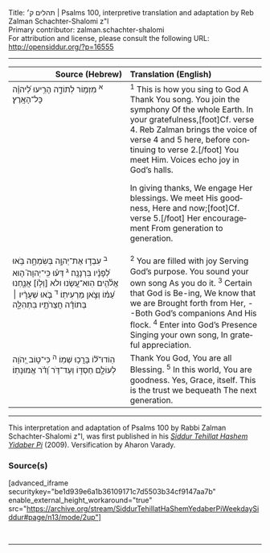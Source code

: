 <html>
<head></head>
<body>
Title: תהלים ק׳ | Psalms 100, interpretive translation and adaptation by Reb Zalman Schachter-Shalomi z"l<br />
Primary contributor: zalman.schachter-shalomi<br />
For attribution and license, please consult the following URL: <a href="http://opensiddur.org/?p=16555">http://opensiddur.org/?p=16555</a>
<p />
<hr />

<table style="margin-left: auto;margin-right: auto;" class="draggable">
<thead><tr><th id="x" style="text-align: right;">Source (Hebrew)</th><th style="text-align: left;">Translation (English)</th></tr></thead>
<tbody>
<tr>
<td style="vertical-align:top;" width="46%">
<div class="liturgy" lang="he">
<sup>א</sup>&nbsp;מִזְמ֥וֹר 
לְתוֹדָ֑ה 
הָרִ֥יעוּ לַ֝יהוָ֗ה 
כָּל־הָאָֽרֶץ׃ 
</span></div>
</td>
 
<td style="vertical-align:top;" width="53%">
<div class="english" lang="en">
<sup>1</sup>&nbsp;This is how you sing to God
A Thank You song.
You join the symphony
Of the whole Earth.
In your gratefulness,[foot]Cf. verse 4. Reb Zalman brings the voice of verse 4 and 5 here, before continuing to verse 2.[/foot]
You meet Him.
Voices echo joy in God’s halls.

In giving thanks,
We engage Her blessings.
We meet His goodness, 
Here and now;[foot]Cf. verse 5.[/foot]
Her encouragement
From generation to generation.
</div></td>
</tr>


<tr>
<td style="vertical-align:top;" width="46%">
<div class="liturgy" lang="he">
<sup>ב</sup>&nbsp;עִבְד֣וּ אֶת־יְהוָ֣ה 
בְּשִׂמְחָ֑ה 
בֹּ֥אוּ לְ֝פָנָ֗יו 
בִּרְנָנָֽה׃ 
<sup>ג</sup>&nbsp;דְּע֗וּ כִּֽי־יְהוָה֮ ה֤וּא אֱלֹ֫הִ֥ים 
הֽוּא־עָ֭שָׂנוּ 
ולא [וְל֣וֹ] אֲנַ֑חְנוּ 
עַ֝מּ֗וֹ 
וְצֹ֣אן מַרְעִיתֽוֹ׃ 
<sup>ד</sup>&nbsp;בֹּ֤אוּ שְׁעָרָ֨יו ׀ 
בְּתוֹדָ֗ה חֲצֵרֹתָ֥יו 
בִּתְהִלָּ֑ה 
</span></div>
</td>
 
<td style="vertical-align:top;" width="53%">
<div class="english" lang="en">
<sup>2</sup>&nbsp;You are filled with joy
Serving God’s purpose.
You sound your own song 
As you do it.
<sup>3</sup>&nbsp;Certain that God is Be-ing,
We know that we are 
Brought forth from Her,
--Both God’s companions 
And His flock.
<sup>4</sup>&nbsp;Enter into God’s Presence
Singing your own song,
In grateful appreciation.
</div></td>
</tr>


<tr>
<td style="vertical-align:top;" width="46%">
<div class="liturgy" lang="he">
הֽוֹדוּ־ל֝֗וֹ 
בָּרֲכ֥וּ שְׁמֽוֹ׃ 
<sup>ה</sup>&nbsp;כִּי־ט֣וֹב יְ֭הֹוָה לְעוֹלָ֣ם
חַסְדּ֑וֹ 
וְעַד־דֹּ֥ר וָ֝דֹ֗ר 
אֱמוּנָתֽוֹ׃
</span></div>
</td>
 
<td style="vertical-align:top;" width="53%">
<div class="english" lang="en">
Thank You God, 
You are all Blessing.
<sup>5</sup>&nbsp;In this world, You are goodness.
Yes, Grace, itself.
This is the trust we bequeath
The next generation.
</div></td>
</tr>
</tbody></table>

<hr />

This interpretation and adaptation of Psalms 100 by Rabbi Zalman Schachter-Shalomi z"l, was first published in his <em><a href="https://opensiddur.org/siddurim/ha-ari/neo-hasidut/reb-zalmans-open-siddur-tehillat-hashem/">Siddur Tehillat Hashem Yidaber Pi</a></em> (2009). Versification by Aharon Varady.

<h3>Source(s)</h3>

[advanced_iframe securitykey="be1d939e6a1b36109171c7d5503b34cf9147aa7b" enable_external_height_workaround="true" src="https://archive.org/stream/SiddurTehillatHaShemYedaberPiWeekdaySiddur#page/n13/mode/2up"]

&nbsp;

<hr />

&nbsp;
</body>
</html>